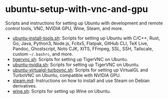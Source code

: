 # ubuntu-setup-with-vnc-and-gpu

Scripts and instructions for setting up Ubuntu with development and remote control tools, VNC, NVIDIA GPU, Wine, Steam, and more.

* [ubuntu-install-tools.sh](ubuntu-install-tools.sh): Scripts for setting up Ubuntu with C/C++, Rust, Go, Java, Python3, Node.js, Fcitx5, Flatpak, GitHub CLI, TeX Live, Pandoc, Ghostscript, Noto CJK, XITS, FFmpeg, SSL, SSH, Tailscale, custom `~/.bashrc`, and more.
* [tigervnc.sh](tigervnc.sh): Scripts for setting up TigerVNC on Ubuntu.
* [ubuntu-nvidia.sh](ubuntu-nvidia.sh): Scripts for setting up TigerVNC on Ubuntu.
* [ubuntu-virtualgl-turbovnc.sh](ubuntu-virtualgl-turbovnc.sh): Scripts for setting up VirtualGL and TurboVNC on Ubuntu, compatible with NVIDIA GPU.
* [steam.md](steam.md): Instructions on how to install and use Steam on Debian derivatives.
* [wine.sh](wine.sh): Scripts for setting up Wine on Ubuntu.